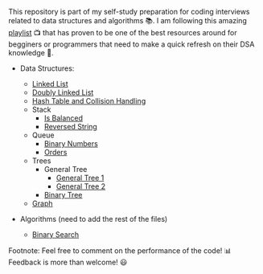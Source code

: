This repository is part of my self-study preparation for coding interviews related to data structures and algorithms :books:. I am following this amazing 
[playlist](https://www.youtube.com/playlist?list=PLeo1K3hjS3uu_n_a__MI_KktGTLYopZ12) :tv:
that has proven to be one of the best resources around for begginers or programmers that need to make a quick refresh on their DSA knowledge :snake:. 

* Data Structures:
    *    [Linked List](https://github.com/Kimonili/data-structures-and-algorithms-python/blob/master/linked_list.py)
    *    [Doubly Linked List](https://github.com/Kimonili/data-structures-and-algorithms-python/blob/master/doubly_linked_list.py)
    *    [Hash Table and Collision Handling](https://github.com/Kimonili/data-structures-and-algorithms-python/blob/master/hash_table.py)
    *    Stack
         *    [Is Balanced](https://github.com/Kimonili/data-structures-and-algorithms-python/blob/master/stack_is_balanced.py)
         *    [Reversed String](https://github.com/Kimonili/data-structures-and-algorithms-python/blob/master/stack_reverse_string.py)
    *    Queue
         *    [Binary Numbers](https://github.com/Kimonili/data-structures-and-algorithms-python/blob/master/queue_binary_numbers.py)
         *    [Orders](https://github.com/Kimonili/data-structures-and-algorithms-python/blob/master/queue_orders.py)
    *    Trees
         * General Tree
              *    [General Tree 1](https://github.com/Kimonili/data-structures-and-algorithms-python/blob/master/general_tree_ex1.py)
              *    [General Tree 2](https://github.com/Kimonili/data-structures-and-algorithms-python/blob/master/general_tree_ex2.py)
         * [Binary Tree](https://github.com/Kimonili/data-structures-and-algorithms-python/blob/master/binary_search_tree_p2(deletion).py)
    *    [Graph](https://github.com/Kimonili/data-structures-and-algorithms-python/blob/master/graph.py)

* Algorithms (need to add the rest of the files)
    *    [Binary Search](https://github.com/Kimonili/data-structures-and-algorithms-python/blob/master/binary_search_algorithm.py)



Footnote: Feel free to comment on the performance of the code! :bar_chart: Feedback is more than welcome! :smiley:
             
